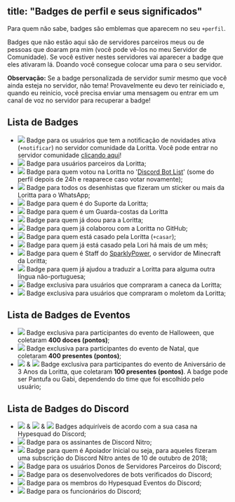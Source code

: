 title: "Badges de perfil e seus significados"
---
Para quem não sabe, badges são emblemas que aparecem no seu `+perfil`.

Badges que não estão aqui são de servidores parceiros meus ou de pessoas que doaram pra mim (você pode vê-los no meu Servidor  de Comunidade). Se você estiver nestes servidores vai aparecer a badge que eles ativaram lá. Doando você consegue colocar uma para o seu servidor. 

**Observação:** Se a badge personalizada de servidor sumir mesmo que você ainda esteja no servidor, não tema! Provavelmente eu devo ter reiniciado e, quando eu reinicio, você precisa enviar uma mensagem ou entrar em um canal de voz no servidor para recuperar a badge!

## Lista de Badges

* <img src="https://cdn.discordapp.com/emojis/663066646377791549.png?v=1" class="inline-emoji"> Badge para os usuários que tem a notificação de novidades ativa (`+notificar`) no servidor comunidade da Loritta. Você pode entrar no servidor comunidade [clicando aqui](https://discord.gg/lori)!
* <img src="https://cdn.discordapp.com/emojis/500751186505498649.png?v=1" class="inline-emoji"> Badge para usuários parceiros da Loritta;
* <img src="https://twemoji.maxcdn.com/2/72x72/2728.png" class="inline-emoji"> Badge para quem votou na Loritta no '[Discord Bot List](https://discordbots.org/bot/loritta)' (some do perfil depois de 24h e reaparece caso votar novamente);
* <img src="https://cdn.discordapp.com/emojis/531534379365695534.png?v=1" class="inline-emoji"> Badge para todos os desenhistas que fizeram um sticker ou mais da Loritta para o WhatsApp;
* <img src="https://twemoji.maxcdn.com/2/72x72/1f4d1.png" class="inline-emoji"> Badge para quem é do Suporte da Loritta;
* <img src="https://twemoji.maxcdn.com/2/72x72/1f46e.png" class="inline-emoji"> Badge para quem é um Guarda-costas da Loritta
* <img src="https://cdn.discordapp.com/emojis/500751185695997962.png?v=1" class="inline-emoji"> Badge para quem já doou para a Loritta;
* <img src="https://cdn.discordapp.com/emojis/546310682807894074.png?v=1" class="inline-emoji"> Badge para quem já colaborou com a Loritta no GitHub;
* <img src="https://twemoji.maxcdn.com/2/72x72/1f48d.png" class="inline-emoji"> Badge para quem está casado pela Loritta (`+casar`);
* <img src="https://cdn.discordapp.com/emojis/500751173549162508.png?v=1" class="inline-emoji"> Badge para quem já está casado pela Lori há mais de um mês;
* <img src="https://cdn.discordapp.com/emojis/331179879582269451.png?v=1" class="inline-emoji"> Badge para quem é Staff do [SparklyPower](https://discord.gg/sparklypower), o servidor de Minecraft da Loritta;
* <img src="https://twemoji.maxcdn.com/2/72x72/1f30e.png" class="inline-emoji"> Badge para quem já ajudou a traduzir a Loritta para alguma outra língua não-portuguesa;
* <img src="https://cdn.discordapp.com/emojis/645689951408619546.png?v=1" class="inline-emoji"> Badge exclusiva para usuários que compraram a caneca da Loritta;
* <img src="https://cdn.discordapp.com/emojis/623670395907866625.png?v=1" class="inline-emoji"> Badge exclusiva para usuários que compraram o moletom da Loritta;

## Lista de Badges de Eventos

* <img src="https://twemoji.maxcdn.com/2/72x72/1f383.png" class="inline-emoji"> Badge exclusiva para participantes do evento de Halloween, que coletaram **400 doces (pontos)**;
* <img src="https://cdn.discordapp.com/emojis/654123687670448137.png?v=1" class="inline-emoji"> Badge exclusiva para participantes do evento de Natal, que coletaram **400 presentes (pontos)**;
* <img src="https://cdn.discordapp.com/emojis/664849802793713686.png?v=1" class="inline-emoji"> & <img src="https://cdn.discordapp.com/emojis/664849802927800351.png?v=1" class="inline-emoji"> Badge exclusiva para participantes do evento de Aniversário de 3 Anos da Loritta, que coletaram **100 presentes (pontos)**. A badge pode ser Pantufa ou Gabi, dependendo do time que foi escolhido pelo usuário;

## Lista de Badges do Discord

* <img src="https://cdn.discordapp.com/emojis/585763004218343426.png?v=1" class="inline-emoji"> & <img src="https://cdn.discordapp.com/emojis/585763004495298575.png?v=1" class="inline-emoji"> & <img src="https://cdn.discordapp.com/emojis/585763004574859273.png?v=1" class="inline-emoji"> Badges adquiríveis de acordo com a sua casa na Hypesquad do Discord;
* <img src="https://cdn.discordapp.com/emojis/733031047524253787.png?v=1" class="inline-emoji"> Badge para os assinantes de Discord Nitro;
* <img src="https://cdn.discordapp.com/emojis/585763690868113455.png?v=1" class="inline-emoji"> Badge para quem é Apoiador Inicial ou seja, para aqueles fizeram uma subscrição do Discord Nitro antes de 10 de outubro de 2018;
* <img src="https://cdn.discordapp.com/emojis/754032603081998336.png?v=1" class="inline-emoji"> Badge para os usuários Donos de Servidores Parceiros do Discord;
* <img src="https://cdn.discordapp.com/emojis/798293846743318538.png?v=1" class="inline-emoji"> Badge para os desenvolvedores de bots verificados do Discord;
* <img src="https://cdn.discordapp.com/emojis/736958253216432258.png?v=1" class="inline-emoji"> Badge para os membros do Hypesquad Eventos do Discord;
* <img src="https://cdn.discordapp.com/emojis/640356269894402066.png?v=1" class="inline-emoji"> Badge para os funcionários do Discord;
